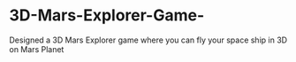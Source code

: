 # 3D-Mars-Explorer-Game-
Designed a 3D Mars Explorer game where you can fly your space ship in 3D on Mars Planet
